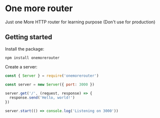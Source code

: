 # One more router

Just one More HTTP router for learning purpose (Don't use for production)

## Getting started

Install the package:

```
npm install onemorerouter
```

Create a server:

```js
const { Server } = require('onemorerouter')

const server = new Server({ port: 3000 })

server.get('/', (request, response) => {
  response.send('Hello, world!')
})

server.start(() => console.log('Listening on 3000'))
```

